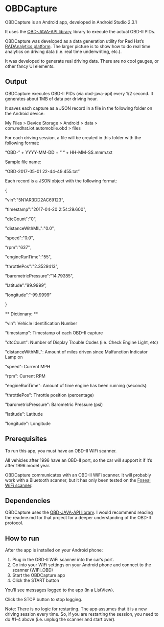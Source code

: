 # OBDCapture

OBDCapture is an Android app, developed in Android Studio 2.3.1

It uses the [OBD-JAVA-API library](https://github.com/pires/obd-java-api) library to execute the actual OBD-II PIDs.

OBDCapture was developed as a data generation utility for Red Hat’s [RADAnalytics platform](http://radanalytics.io/). The larger picture is to show how to do real time analytics on driving data (i.e. real time underwriting, etc.).

It was developed to generate real driving data. There are no cool gauges, or other fancy UI elements.


## Output

OBDCapture executes OBD-II PIDs (via obd-java-api) every 1/2 second. It generates about 1MB of data per driving hour.

It saves each capture as a JSON record in a file in the following folder on the Android device: 

My Files > Device Storage > Android > data > com.redhat.iot.automobile.obd > files

For each driving session, a file will be created in this folder with the following format:

“OBD-” + YYYY-MM-DD + “ “ + HH-MM-SS.mmm.txt

Sample file name:

“OBD-2017-05-01 22-44-49.455.txt”

Each record is a JSON object with the following format:

{

"vin":"5N1AR3DD2AC69123”,

“timestamp":"2017-04-20 2:54:29.600",

"dtcCount":"0",

"distanceWithMIL":"0.0",

“speed":"0.0",

“rpm":"637",

"engineRunTime":"55",

"throttlePos":"2.3529413",

"barometricPressure":"14.79385",

"latitude”:”99.9999”,

"longitude”:”-99.9999”

}


** Dictionary: **

“vin": Vehicle Identification Number

“timestamp": Timestamp of each OBD-II capture

"dtcCount": Number of Display Trouble Codes (i.e. Check Engine Light, etc)

"distanceWithMIL": Amount of miles driven since Malfunction Indicator Lamp on

“speed": Current MPH

“rpm": Current RPM

"engineRunTime": Amount of time engine has been running (seconds) 

"throttlePos": Throttle position (percentage)

"barometricPressure": Barometric Pressure (psi)

"latitude": Latitude

"longitude": Longitude


## Prerequisites

To run this app, you must have an OBD-II WiFi scanner.

All vehicles after 1996 have an OBD-II port, so the car will support it if it’s after 1996 model year.

OBDCapture communicates with an OBD-II WiFi scanner. It will probably work with a Bluetooth scanner, but it has only been tested on the [Foseal WiFi scanner](http://www.foseal.com). 


## Dependencies

OBDCapture uses the [OBD-JAVA-API library](https://github.com/pires/obd-java-api). I would recommend reading the readme.md for that project for a deeper understanding of the OBD-II protocol.


## How to run

After the app is installed on your Android phone:

1) Plug in the OBD-II WiFi scanner into the car’s port.
2) Go into your WiFi settings on your Android phone and connect to the scanner (WIFI_OBD)
3) Start the OBDCapture app
4) Click the START button

You’ll see messages logged to the app (in a ListView).

Click the STOP button to stop logging.

Note: There is no logic for restarting. The app assumes that it is a new driving session every time. So, if you are restarting the session, you need to do #1-4 above (i.e. unplug the scanner and start over).



